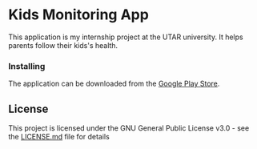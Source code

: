 # Kids Monitoring App

This application is my internship project at the UTAR university. It helps parents follow their kids's health.

### Installing

The application can be downloaded from the [Google Play Store](https://play.google.com/store/apps/details?id=fr.mathisca.kidsmonitoring).

## License

This project is licensed under the GNU General Public License v3.0 - see the [LICENSE.md](LICENSE.md) file for details

